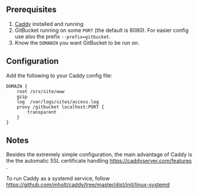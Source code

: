 Prerequisites
------------

1. [Caddy](https://caddyserver.com/) installed and running
2. GitBucket running on some `PORT` (the default is 8080). For easier config use also the prefix `--prefix=gitbucket`.
3. Know the `DOMANIN` you want GitBucket to be run on.

Configuration
-------------
Add the following to your Caddy config file:
```
DOMAIN {
    root /srv/site/www
    gzip
    log  /var/logs/sites/access.log
    proxy /gitbucket localhost:PORT {
        transparent
    }
}
```

Notes
-----

Besides the extremely simple configuration, the main advantage of Caddy is the the automatic SSL certificate handling https://caddyserver.com/features .

To run Caddy as a systemd service, follow https://github.com/mholt/caddy/tree/master/dist/init/linux-systemd